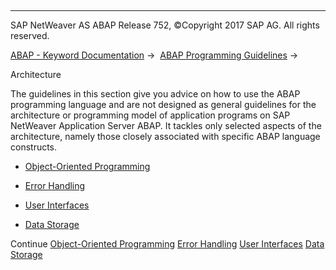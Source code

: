  

* * *

SAP NetWeaver AS ABAP Release 752, ©Copyright 2017 SAP AG. All rights reserved.

[ABAP - Keyword Documentation](https://help.sap.com/doc/abapdocu_752_index_htm/7.52/en-US/abenabap.htm) →  [ABAP Programming Guidelines](https://help.sap.com/doc/abapdocu_752_index_htm/7.52/en-US/abenabap_pgl.htm) → 

Architecture

The guidelines in this section give you advice on how to use the ABAP programming language and are not designed as general guidelines for the architecture or programming model of application programs on SAP NetWeaver Application Server ABAP. It tackles only selected aspects of the architecture, namely those closely associated with specific ABAP language constructs.

-   [Object-Oriented Programming](https://help.sap.com/doc/abapdocu_752_index_htm/7.52/en-US/abenobj_oriented_guidl.htm "Guideline")

-   [Error Handling](https://help.sap.com/doc/abapdocu_752_index_htm/7.52/en-US/abenerror_handling_guidl.htm "Guideline")

-   [User Interfaces](https://help.sap.com/doc/abapdocu_752_index_htm/7.52/en-US/abenuser_interfaces_guidl.htm "Guideline")

-   [Data Storage](https://help.sap.com/doc/abapdocu_752_index_htm/7.52/en-US/abendata_storage_guidl.htm "Guideline")

Continue
[Object-Oriented Programming](https://help.sap.com/doc/abapdocu_752_index_htm/7.52/en-US/abenobj_oriented_guidl.htm)
[Error Handling](https://help.sap.com/doc/abapdocu_752_index_htm/7.52/en-US/abenerror_handling_guidl.htm)
[User Interfaces](https://help.sap.com/doc/abapdocu_752_index_htm/7.52/en-US/abenuser_interfaces_guidl.htm)
[Data Storage](https://help.sap.com/doc/abapdocu_752_index_htm/7.52/en-US/abendata_storage_guidl.htm)